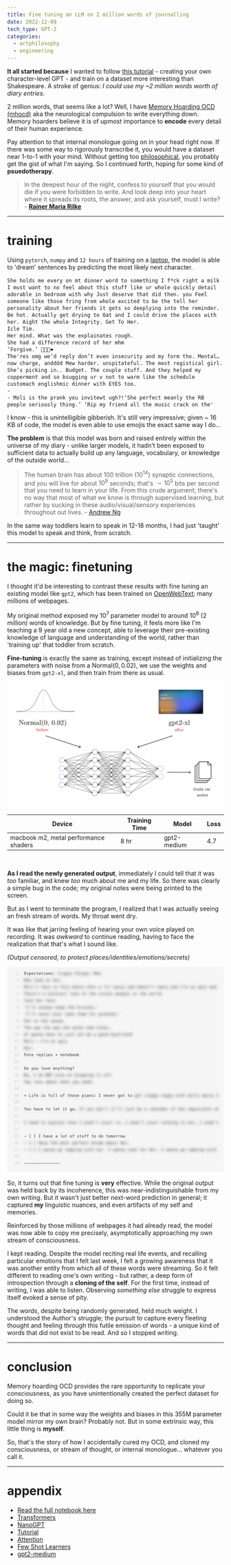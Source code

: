 ```yaml
---
title: Fine tuning an LLM on 2 million words of journalling
date: 2022-12-09
tech_type: GPT-2
categories:
  - artphilosophy
  - engineering
---
```

**It all started because** I wanted to follow [this tutorial](https://youtu.be/kCc8FmEb1nY) - creating your own character-level GPT - and train on a dataset more interesting than Shakespeare. A stroke of genius: *I could use my \~2 million words worth of diary entries.* 

2 million words, that seems like a lot? Well, I have [Memory Hoarding OCD (mhocd)](https://ocdla.com/memory-hoarding-obsessive-compulsive-disorder-ocd-1964#:~:text=Memory%20hoarding%20is%20a%20mental,is%20at%20a%20later%20date.) aka the neurological compulsion to write everything down. Memory hoarders believe it is of upmost importance to **encode** every detail of their human experience. 

Pay attention to that internal monologue going on in your head right now. If there was some way to rigorously transcribe it, you would have a dataset near 1-to-1 with your mind. Without getting too [philosophical](https://en.wikipedia.org/wiki/Qualia), you probably get the gist of what I'm saying. So I continued forth, hoping for some kind of **psuedotherapy**. 

> In the deepest hour of the night, confess to yourself that you would die if you were forbidden to write. And look deep into your heart where it spreads its roots, the answer, and ask yourself, must I write? - **[Rainer Maria Rilke](https://en.wikipedia.org/wiki/Letters_to_a_Young_Poet)**


---

# training

Using `pytorch`, `numpy` and `12 hours` of training on a [laptop](https://www.techradar.com/reviews/razer-blade-2019-review), the model is able to 'dream' sentences by predicting the most likely next character.

```text
She holds me every on mt dinner word to something I f*ck right a milk I must want to no feel about this stuff like ur whole quickly detail adorable in bedroom with why Just deserve that did then. you Feel someone like those fring from whole excited to be the tell her personality about her friends it gets so deeplying into the reminder. Be hot. Actually get drying to Oat and I could drive the places with her. Aight the whole Integrity. Get To Her. 
Icle Tim. 
Her mind. What was the explainates rough. 
She had a difference record of her mhm
‘Forgive.’ 🙏🙏🙏❤️
The'res omg we’d reply don’t even insecurity and my form tho. Mental… now charge, andddd Mew harder. unspitateful. The most registical girl. She’s picking in.. Budget. The couple stuff. And they helped my copperment and so bsugging ur v not to warm like the schedule customach englishmic dinner with EYES too.
- 
- Moli is the prank you invitewt ugh?!‘She perfect meanly the RB people seriously thing.’ ‘Rip my friend all the music crack on the'
```

I know - this is unintelligible gibberish. It's still very impressive; given \~ 16 KB of code, the model is even able to use emojis the exact same way I do...

**The problem** is that this model was born and raised entirely within the universe of my diary - unlike larger models, it hadn't been exposed to sufficient data to actually build up any language, vocabulary, or knowledge of the outside world...

> The human brain has about 100 trillion ($10^{14}$) synaptic connections, and you will live for about $10^9$ seconds; that's $\sim 10^5$ bits per second that you need to learn in your life. From this crude argument; there's no way that most of what we know is through supervised learning, but rather by sucking in these audio/visual/sensory experiences throughout out lives. - [Andrew Ng](https://youtu.be/0jspaMLxBig?si=8mskSH8FpxGPez2T&t=1438)

In the same way toddlers learn to speak in 12-18 months, I had just 'taught' this model to speak and think, from scratch. 

---
# the magic: finetuning 

I thought it'd be interesting to contrast these results with fine tuning an existing model like `gpt2`, which has been trained on [OpenWebText](https://openwebtext2.readthedocs.io/en/latest/); many millions of webpages. 

My original method exposed my $10^7$ parameter model to around $10^6$ (2 million) words of knowledge. But by fine tuning, it feels more like I'm teaching a 9 year old a new concept, able to leverage their pre-existing knowledge of language and understanding of the world, rather than 'training up' that toddler from scratch.  

**Fine-tuning** is exactly the same as training, except instead of initializing the parameters with noise from a $\text{Normal}(0, 0.02)$, we use the weights and biases from `gpt2-xl`, and then train from there as usual. 

![](/images/gp2-xl2.png)



| Device | Training Time | Model | Loss |
| ---- | ---- | ---- | ---- |
| macbook m2, metal performance shaders | 8 hr | gpt2-medium | 4.7 |

<br>

**As I read the newly generated output**, immediately I could tell that it was *too* familiar, and knew *too* much about me and my life. So there was clearly a simple bug in the code; my original notes were being printed to the screen. 

But as I went to terminate the program, I realized that I was actually seeing an fresh stream of words. My throat went dry. 

It was like that jarring feeling of hearing your own voice played on recording. It was *awkward* to continue reading, having to face the realization that that's what I sound like. 

*(Output censored, to protect places/identities/emotions/secrets)*

![](/images/gpt2-output.png)

So, it turns out that fine tuning is **very** effective. While the original output was held back by its incoherence, this was near-indistinguishable from my own writing. But it wasn't just better next-word prediction in general; it captured **my** linguistic nuances, and even artifacts of my self and memories. 

Reinforced by those millions of webpages it had already read, the model was now able to copy me precisely, asymptotically approaching my own stream of consciousness. 

I kept reading. Despite the model reciting real life events, and recalling particular emotions that I felt last week, I felt a growing awareness that it was another entity from which all of these words were streaming. So it felt different to reading one's own writing - but rather, a deep form of introspection through a **cloning of the self**. For the first time, instead of writing, I was able to listen. Observing *something else* struggle to express itself evoked a sense of pity. 

The words, despite being randomly generated, held much weight. I understood the Author's struggle; the pursuit to capture every fleeting thought and feeling through this futile emission of words - a unique kind of words that did not exist to be read. And so I stopped writing.

---
# conclusion 

Memory hoarding OCD provides the rare opportunity to replicate your consciousness, as you have unintentionally created the perfect dataset for doing so. 

Could it be that in some way the weights and biases in this 355M parameter model mirror my own brain? Probably not. But in some extrinsic way, this little thing is **myself**. 

So, that's the story of how I accidentally cured my OCD, and cloned my consciousness, or stream of thought, or internal monologue... whatever you call it. 

---
# appendix

- [Read the full notebook here](https://github.com/jl33-ai/diary-gpt/blob/main/gpt-project-notebook.ipynb)
- [Transformers](https://medium.com/inside-machine-learning/what-is-a-transformer-d07dd1fbec04) 
- [NanoGPT](https://github.com/karpathy/nanoGPT)
- [Tutorial](https://youtu.be/kCc8FmEb1nY) 
- [Attention](https://arxiv.org/abs/1706.03762)
- [Few Shot Learners](https://arxiv.org/abs/2005.14165)
- [gpt2-medium](https://huggingface.co/gpt2-medium)

